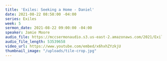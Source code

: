 ```yaml
---
title: 'Exiles: Seeking a Home - Daniel'
date: 2021-08-22 08:58:00 -04:00
series: Exiles
week: 5
sermon_date: 2021-08-22 09:00:00 -04:00
speaker: Jamie Moore
audio_file: https://mccsermonaudio.s3.us-east-2.amazonaws.com/2021/Exiles/Exiles+Week+5.mp3
audio_file_length: 53539658
video_url: https://www.youtube.com/embed/x6hxhZYzkjU
thumbnail_image: "/uploads/tile-crop.jpg"
---
```


